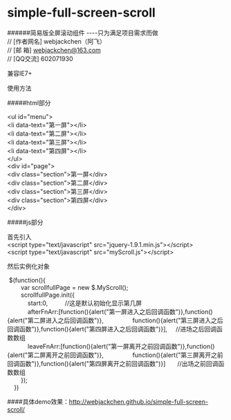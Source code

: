 # simple-full-screen-scroll
######简易版全屏滚动组件
----只为满足项目需求而做</br>
// [作者网名] webjackchen（阿飞）</br>
// [邮    箱] webjackchen@163.com</br>
// [QQ交流] 602071930</br>

兼容IE7+</br>

使用方法</br>

#####html部分

 &lt;ul id="menu"&gt;</br>
        &lt;li data-text="第一屏"&gt;&lt;/li&gt;</br>
        &lt;li data-text="第二屏"&gt;&lt;/li&gt;</br>
        &lt;li data-text="第三屏"&gt;&lt;/li&gt;</br>
        &lt;li data-text="第四屏"&gt;&lt;/li&gt;</br>
    &lt;/ul&gt;</br>
    &lt;div id="page"&gt;</br>
        &lt;div class="section"&gt;第一屏&lt;/div&gt;</br>
        &lt;div class="section"&gt;第二屏&lt;/div&gt;</br>
        &lt;div class="section"&gt;第三屏&lt;/div&gt;</br>
        &lt;div class="section"&gt;第四屏&lt;/div&gt;</br>
    &lt;/div&gt;</br>
    
#####js部分

首先引入</br>
&lt;script type="text/javascript" src="jquery-1.9.1.min.js"&gt;&lt;/script&gt;</br>
&lt;script type="text/javascript" src="myScroll.js"&gt;&lt;/script&gt;</br>

然后实例化对象</br>

&nbsp;$(function(){</br>
&nbsp;&nbsp;&nbsp;&nbsp;&nbsp;&nbsp;&nbsp;&nbsp;var&nbsp;scrollfullPage&nbsp;=&nbsp;new&nbsp;$.MyScroll();</br>
&nbsp;&nbsp;&nbsp;&nbsp;&nbsp;&nbsp;&nbsp;&nbsp;scrollfullPage.init({</br>
&nbsp;&nbsp;&nbsp;&nbsp;&nbsp;&nbsp;&nbsp;&nbsp;&nbsp;&nbsp;&nbsp;&nbsp;start:0,&nbsp;&nbsp;&nbsp;&nbsp;&nbsp;&nbsp;&nbsp;&nbsp;&nbsp;&nbsp;//这是默认初始化显示第几屏</br>
&nbsp;&nbsp;&nbsp;&nbsp;&nbsp;&nbsp;&nbsp;&nbsp;&nbsp;&nbsp;&nbsp;&nbsp;afterFnArr:[function(){alert("第一屏进入之后回调函数")},function(){alert("第二屏进入之后回调函数")},
&nbsp;&nbsp;&nbsp;&nbsp;&nbsp;&nbsp;&nbsp;&nbsp;&nbsp;&nbsp;&nbsp;&nbsp;&nbsp;&nbsp;&nbsp;&nbsp;function(){alert("第三屏进入之后回调函数")},function(){alert("第四屏进入之后回调函数")}],&nbsp;&nbsp;&nbsp;&nbsp;&nbsp;//进场之后回调函数数组</br>
&nbsp;&nbsp;&nbsp;&nbsp;&nbsp;&nbsp;&nbsp;&nbsp;&nbsp;&nbsp;&nbsp;&nbsp;leaveFnArr:[function(){alert("第一屏离开之前回调函数")},function(){alert("第二屏离开之前回调函数")},
&nbsp;&nbsp;&nbsp;&nbsp;&nbsp;&nbsp;&nbsp;&nbsp;&nbsp;&nbsp;&nbsp;&nbsp;&nbsp;&nbsp;&nbsp;&nbsp;function(){alert("第三屏离开之前回调函数")},function(){alert("第四屏离开之前回调函数")}]&nbsp;&nbsp;&nbsp;&nbsp;&nbsp;&nbsp;&nbsp;//出场之前回调函数数组</br>
&nbsp;&nbsp;&nbsp;&nbsp;&nbsp;&nbsp;&nbsp;&nbsp;});</br>
&nbsp;&nbsp;&nbsp;&nbsp;})</br>

####具体demo效果：http://webjackchen.github.io/simple-full-screen-scroll/
